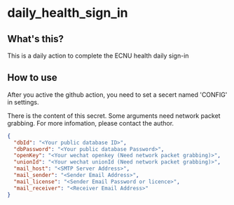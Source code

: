 # daily_health_sign_in
## What's this?
This is a daily action to complete the ECNU health daily sign-in

## How to use
After you active the github action, you need to set a secert named 'CONFIG' in settings. 

There is the content of this secret. Some arguments need network packet grabbing. For more infomation, please contact the author.
```JSON
{
  "dbId": "<Your public database ID>",
  "dbPassword": "<Your public database Password>",
  "openKey": "<Your wechat openkey (Need network packet grabbing)>",
  "unionId": "<Your wechat unionId (Need network packet grabbing)>",
  "mail_host": "<SMTP Server Address>",
  "mail_sender": "<Sender Email Address>",
  "mail_license": "<Sender Email Password or licence>",
  "mail_receiver": "<Receiver Email Address>"
}
```

